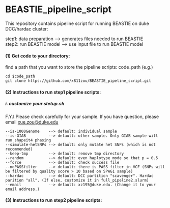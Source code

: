 # BEASTIE_pipeline_script
This repository contains pipeline script for running BEASTIE on duke DCC/hardac cluster:

step1: data preparation  --> generates files needed to run BEASTIE <br>
step2: run BEASTIE model --> use input file to run BEASTIE model

#### (1) Get code to your directory:
find a path that you want to store the pipeline scripts: code_path (e.g.)
```
cd $code_path
git clone https://github.com/x811zou/BEASTIE_pipeline_script.git
```

#### (2) Instructions to run step1 pipeline scripts:
##### i. customize your stetup.sh
F.Y.I.Please check carefully for your sample. If you have question, please email xue.zou@duke.edu
```
--is-1000Genome    --> default: individual sample
--is-GIAB          --> default: other sample. Only GIAB sample will run shapeit4 phasing
--simulate-hetSNPs --> default: only mutate het SNPs (which is not recommended)
--keep-tmp         --> default: remove tmp directory
--random           --> default: even haplotype mode so that p = 0.5
--force            --> default: check success file
--noPASSfilter     --> default: there is PASS filter in VCF (SNPs will be filtered by quality score > 10 based on SPAG1 sample)
--hardac           --> default: DCC partition "scavenger". Hardac parition "all". (If else, customize it in full_pipeline2.slurm)
--email            --> default: xz195@duke.edu. (Change it to your email address.)
```
#### (3) Instructions to run step2 pipeline scripts:
